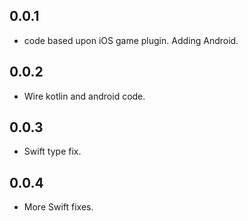 ## 0.0.1
* code based upon iOS game plugin. Adding Android.
## 0.0.2
* Wire kotlin and android code.
## 0.0.3
* Swift type fix.
## 0.0.4
* More Swift fixes.